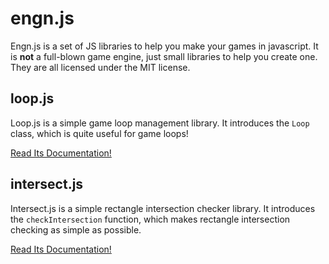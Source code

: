 # engn.js
Engn.js is a set of JS libraries to help you make your games in javascript.
It is **not** a full-blown game engine, just small libraries to help you create one.
They are all licensed under the MIT license.

## loop.js
Loop.js is a simple game loop management library.
It introduces the `Loop` class, which is quite useful for game loops!

[Read Its Documentation!](https://github.com/podiumnet/engn.js/blob/master/loop.js.md)

## intersect.js
Intersect.js is a simple rectangle intersection checker library.
It introduces the `checkIntersection` function, which makes rectangle intersection
checking as simple as possible.

[Read Its Documentation!](https://github.com/podiumnet/engn.js/blob/master/intersect.js.md)
